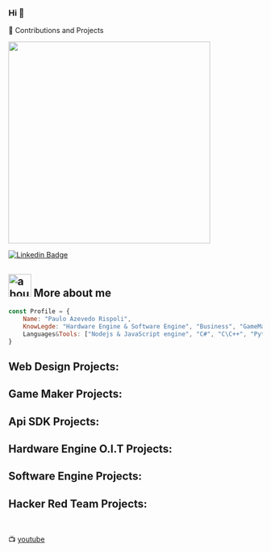 ### Hi 👋

🦾 Contributions and Projects

<img align="top" width="400" src="https://github-readme-stats.vercel.app/api?username=byhyakimaro&show_icons=true&theme=dracula&include_all_commits=true&count_private=true"/>

[![Linkedin Badge](https://img.shields.io/badge/-Paulo%20Azevedo-6633cc?style=flat-square&logo=Linkedin&logoColor=white&link=https://www.linkedin.com/in/bypauloazevedo/)](https://www.linkedin.com/in/bypauloazevedo)

## <img width="45" alt="about" src="https://raw.github.com/elizarov/elizarov/master/about.png"> More about me

```js
const Profile = {
    Name: "Paulo Azevedo Rispoli",
    KnowLegde: "Hardware Engine & Software Engine", "Business", "GameMaker", "Hacker Red Team", "Web Design", "Api SDK",
    Languages&Tools: ["Nodejs & JavaScript engine", "C#", "C\C++", "Python", "Java", "Lua engine", "VBA"]
}
```

## **Web Design Projects:**  

## **Game Maker Projects:**

## **Api SDK Projects:**

## **Hardware Engine O.I.T Projects:**

## **Software Engine Projects:** 

## **Hacker Red Team Projects:** 

<!--<div style="display: inline_block"><br>
  <img align="center" alt="Js" height="30" width="40" src="https://raw.githubusercontent.com/devicons/devicon/master/icons/javascript/javascript-plain.svg">
  <img align="center" alt="HTML" height="30" width="40" src="https://raw.githubusercontent.com/devicons/devicon/master/icons/html5/html5-original.svg">
  <img align="center" alt="CSS" height="30" width="40" src="https://raw.githubusercontent.com/devicons/devicon/master/icons/css3/css3-original.svg">
  <img align="center" alt="NodeJS" height="30" width="40" src="https://raw.githubusercontent.com/devicons/devicon/master/icons/nodejs/nodejs-original.svg">
  <img align="center" alt="Csharp" height="30" width="40" src="https://raw.githubusercontent.com/devicons/devicon/master/icons/csharp/csharp-original.svg">
  <img align="center" alt="BASH" height="30" width="40" src="https://raw.githubusercontent.com/devicons/devicon/master/icons/bash/bash-original.svg">
  <img align="center" alt="Docker" height="30" width="40" src="https://raw.githubusercontent.com/devicons/devicon/master/icons/docker/docker-original.svg">
  <img align="center" alt="GIT" height="30" width="40" src="https://raw.githubusercontent.com/devicons/devicon/master/icons/git/git-original.svg">
  <img align="center" alt="MySql" height="30" width="40" src="https://raw.githubusercontent.com/devicons/devicon/master/icons/mysql/mysql-original.svg">
</div>-->

[youtube]: https://www.youtube.com/c/KnowNetworks/
<br>

📺 [youtube][youtube]
